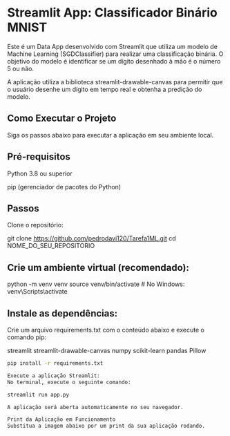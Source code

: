 # Streamlit App: Classificador Binário MNIST

Este é um Data App desenvolvido com Streamlit que utiliza um modelo de Machine Learning (SGDClassifier) para realizar uma classificação binária. O objetivo do modelo é identificar se um dígito desenhado à mão é o número 5 ou não.

A aplicação utiliza a biblioteca streamlit-drawable-canvas para permitir que o usuário desenhe um dígito em tempo real e obtenha a predição do modelo.

## Como Executar o Projeto
Siga os passos abaixo para executar a aplicação em seu ambiente local.

## Pré-requisitos
Python 3.8 ou superior

pip (gerenciador de pacotes do Python)

## Passos
Clone o repositório:

git clone https://github.com/pedrodavi120/Tarefa1ML.git
cd NOME_DO_SEU_REPOSITORIO

## Crie um ambiente virtual (recomendado):

python -m venv venv
source venv/bin/activate  # No Windows: venv\Scripts\activate

## Instale as dependências:
Crie um arquivo requirements.txt com o conteúdo abaixo e execute o comando pip:

streamlit
streamlit-drawable-canvas
numpy
scikit-learn
pandas
Pillow
```bash
pip install -r requirements.txt

Execute a aplicação Streamlit:
No terminal, execute o seguinte comando:

streamlit run app.py

A aplicação será aberta automaticamente no seu navegador.

Print da Aplicação em Funcionamento
Substitua a imagem abaixo por um print da sua aplicação rodando.
